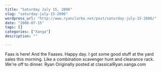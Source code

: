```yaml
---
title: "Saturday July 15, 2006"
slug: "saturday-july-15-2006"
wordpress_url: "http://www.ryanclarke.net/post/saturday-july-15-2006/"
date: "2006-07-15"
tags: []
categories: ["Xanga"]
description: ""

---
```


Faas is here! And the Faases. Happy day.
I got some good stuff at the yard sales this morning. Like a combination scavenger hunt and clearance rack.
We're off to dinner.
Ryan
Originally posted at classicalRyan.xanga.com
